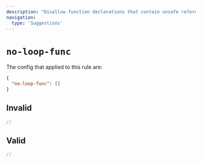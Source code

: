 ```yaml
---
description: "Disallow function declarations that contain unsafe references inside loop statements"
navigation:
  type: 'Suggestions'
---
```


# `no-loop-func`

The config that applied to this rule are:

```json
{
  "no-loop-func": []
}
```

## Invalid

```js invalid
//
```

## Valid

```js valid
//
```
  